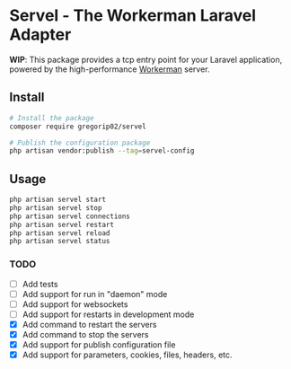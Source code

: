 # Servel - The Workerman Laravel Adapter

**WIP**: This package provides a tcp entry point for your Laravel application,
powered by the high-performance [Workerman](https://github.com/walkor/Workerman) server.

## Install

```sh
# Install the package
composer require gregorip02/servel

# Publish the configuration package
php artisan vendor:publish --tag=servel-config
```

## Usage

```sh
php artisan servel start
php artisan servel stop
php artisan servel connections
php artisan servel restart
php artisan servel reload
php artisan servel status
```

### TODO
- [ ] Add tests
- [ ] Add support for run in "daemon" mode
- [ ] Add support for websockets
- [ ] Add support for restarts in development mode
- [x] Add command to restart the servers
- [x] Add command to stop the servers
- [x] Add support for publish configuration file
- [x] Add support for parameters, cookies, files, headers, etc.

